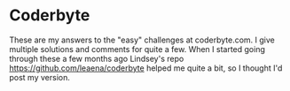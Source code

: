 Coderbyte
=========
These are my answers to the "easy" challenges at coderbyte.com. I give multiple solutions and comments for quite a few. When I started going through these a few months ago Lindsey's repo https://github.com/leaena/coderbyte helped me quite a bit, so I thought I'd post my version.
